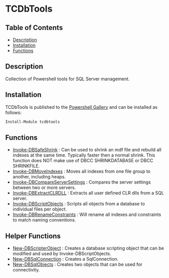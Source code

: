 # TCDbTools 

## Table of Contents

* [Description](#description) 
* [Installation](#installation)
* [Functions](#functions)

##  Description

Collection of Powershell tools for SQL Server management. 

## Installation

TCDbTools is published to the [Powershell Gallery](https://www.powershellgallery.com/packages/tcdbtools)
and can be installed as follows:

```powershell
Install-Module tcdbtools
```

## Functions

* [Invoke-DBSafeShrink](docs/Invoke-DBSafeShrink.md) : Can be used to shrink an mdf file and rebuild all indexes at the same time. Typically faster then a normal shrink. This function does NOT make use of DBCC SHRINKDATABASE or DBCC SHRINKFILE.
* [Invoke-DBMoveIndexes](docs/Invoke-DBMoveIndexes.md) : Moves all indexes from one file group to another, including heaps.
* [Invoke-DBCompareServerSettings](docs/Invoke-DBCompareServerSettings.md) : Compares the server settings between two or more servers.
* [Invoke-DBExtractCLRDLL](docs/Invoke-DBExtractCLRDLL.md) : Extracts all user defined CLR dlls from a SQL server.
* [Invoke-DBScriptObjects](docs/Invoke-DBScriptObjects.md) : Scripts all objects from a database to individual files per object.
* [Invoke-DBRenameConstraints](docs/Invoke-DBRenameConstraints.md) : Will rename all indexes and constraints to match naming conventions. 

## Helper Functions

* [New-DBScripterObject](docs/New-DBScripterObject.md) : Creates a database scripting object that can be modified and used by Invoke-DBScriptObjects.
* [New-DBSqlConnection](docs/New-DBSqlConnection.md) : Creates a SqlConnection.
* [New-DBSqlObjects](docs/New-DBSqlObjects.md) : Creates two objects that can be used for connectivity.

